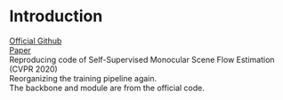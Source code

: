 # Introduction
[Official Github](https://github.com/visinf/self-mono-sf)  
[Paper](https://openaccess.thecvf.com/content_CVPR_2020/papers/Hur_Self-Supervised_Monocular_Scene_Flow_Estimation_CVPR_2020_paper.pdf)  
Reproducing code of Self-Supervised Monocular Scene Flow Estimation (CVPR 2020)  
Reorganizing the training pipeline again.  
The backbone and module are from the official code.  
